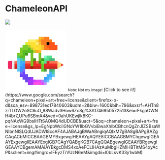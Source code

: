 # ChameleonAPI
[![](https://jitpack.io/v/Nerd10000/ChameleonAPI.svg)](https://jitpack.io/#Nerd10000/ChameleonAPI)



<img src="logo.png" width="200" height="200">
<small>Note: Not my image!</small> [Click to see it!](https://www.google.com/search?q=chameleon+pixel+art+free+license&client=firefox-b-d&sca_esv=898731ec17840603&udm=2&biw=1600&bih=796&sxsrf=AHTn8zrTLGW2oSC6uO_88WJdv3How6Zc8g%3A1746950572513&ei=rFkgaOWNH4br7_UPu6SBmA4&ved=0ahUKEwjlk8KC-pqNAxWG9bsIHTtSAOMQ4dUDCBE&uact=5&oq=chameleon+pixel+art+free+license&gs_lp=EgNpbWciIGNoYW1lbGVvbiBwaXhlbCBhcnQgZnJlZSBsaWNlbnNlSLQdUJADWI8ccAF4AJABAJgBWaABngiqAQIxM7gBA8gBAPgBAZgCAqACbMICCBAAGBMYBxgewgIHEAAYgAQYE8ICCBAAGBMYChgewgIGEAAYExgewgIIEAAYExgIGB7CAgYQABgKGB7CAgQQABgewgIGEAAYBRgewgIGEAAYCBgemAMAiAYBkgcDMS4xoAeFCLIHAzAuMbgHZMIHBTItMS4xyAcP&sclient=img#imgrc=IFEyzTrVUzN6eM&imgdii=l0bLsvK33y1wbM)
